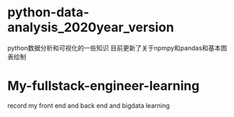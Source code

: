 # python-data-analysis_2020year_version
python数据分析和可视化的一些知识
目前更新了关于npmpy和pandas和基本图表绘制

# My-fullstack-engineer-learning
record my front end and back end and bigdata learning

